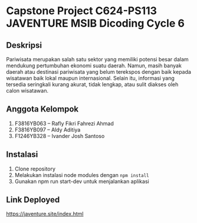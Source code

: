 # Capstone Project C624-PS113 JAVENTURE MSIB Dicoding Cycle 6

## Deskripsi
Pariwisata merupakan salah satu sektor yang memiliki potensi besar dalam
mendukung pertumbuhan ekonomi suatu daerah. Namun, masih banyak daerah atau
destinasi pariwisata yang belum terekspos dengan baik kepada wisatawan baik lokal
maupun internasional. Selain itu, informasi yang tersedia seringkali kurang akurat,
tidak lengkap, atau sulit diakses oleh calon wisatawan.

## Anggota Kelompok
1. F3816YB063 – Rafly Fikri Fahrezi Ahmad
2. F3816YB097 – Aldy Aditiya
3. F1246YB328 – Ivander Josh Santoso

## Instalasi
1. Clone repository
2. Melakukan instalasi node modules dengan `npm install`
3. Gunakan npm run start-dev untuk menjalankan aplikasi

## Link Deployed
https://javenture.site/index.html
